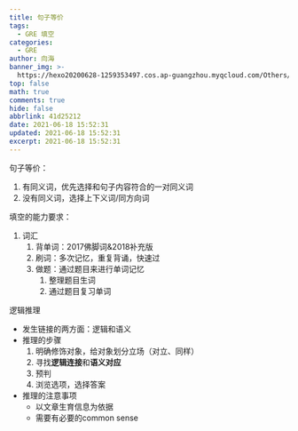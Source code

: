 ```yaml
---
title: 句子等价
tags:
  - GRE 填空
categories:
  - GRE
author: 向海
banner_img: >-
  https://hexo20200628-1259353497.cos.ap-guangzhou.myqcloud.com/Others/Fluid/post/post2.jpg
top: false
math: true
comments: true
hide: false
abbrlink: 41d25212
date: 2021-06-18 15:52:31
updated: 2021-06-18 15:52:31
excerpt: 2021-06-18 15:52:31
---
```


句子等价：

1. 有同义词，优先选择和句子内容符合的一对同义词
2. 没有同义词，选择上下义词/同方向词

填空的能力要求：

1. 词汇
   1. 背单词：2017佛脚词&2018补充版
   2. 刷词：多次记忆，重复背诵，快速过
   3. 做题：通过题目来进行单词记忆
      1. 整理题目生词
      2. 通过题目复习单词

逻辑推理

+ 发生链接的两方面：逻辑和语义
+ 推理的步骤
  1. 明确修饰对象，给对象划分立场（对立、同样）
  2. 寻找**逻辑连接**和**语义对应**
  3. 预判
  4. 浏览选项，选择答案
+ 推理的注意事项
  + 以文章生育信息为依据
  + 需要有必要的common sense
